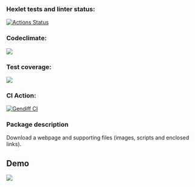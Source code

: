 ### Hexlet tests and linter status:
[![Actions Status](https://github.com/Valerii-Denisov/python-project-lvl3/workflows/hexlet-check/badge.svg)](https://github.com/Valerii-Denisov/python-project-lvl3/actions)

### Codeclimate:
<a href="https://codeclimate.com/github/Valerii-Denisov/python-project-lvl3/maintainability"><img src="https://api.codeclimate.com/v1/badges/4ffd2bf4647af2cf7ea0/maintainability" /></a>


### Test coverage:
<a href="https://codeclimate.com/github/Valerii-Denisov/python-project-lvl3/test_coverage"><img src="https://api.codeclimate.com/v1/badges/4ffd2bf4647af2cf7ea0/test_coverage" /></a>

### CI Action:
[![Gendiff CI](https://github.com/Valerii-Denisov/python-project-lvl3/actions/workflows/projectci.yml/badge.svg)](https://github.com/Valerii-Denisov/python-project-lvl3/actions/workflows/projectci.yml)

<h3>Package description</h3>
Download a webpage and supporting files (images, scripts and enclosed links).

## Demo
<a href="https://asciinema.org/a/jtEoUCQdQ3ALEnBDkQ6KC27Kf" target="_blank"><img src="https://asciinema.org/a/jtEoUCQdQ3ALEnBDkQ6KC27Kf.svg" /></a>
